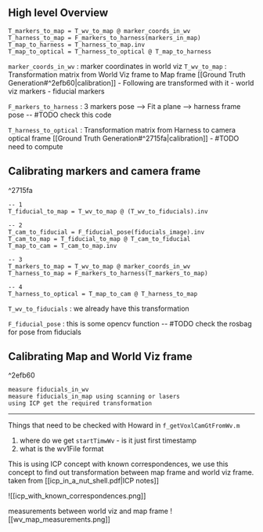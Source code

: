
## High level Overview

```
T_markers_to_map = T_wv_to_map @ marker_coords_in_wv
T_harness_to_map = F_markers_to_harness(markers_in_map)
T_map_to_harness = T_harness_to_map.inv
T_map_to_optical = T_harness_to_optical @ T_map_to_harness
```

`marker_coords_in_wv` : 
	marker coordinates in world viz
`T_wv_to_map` : 
	Transformation matrix from World Viz frame to Map frame [[Ground Truth Generation#^2efb60|calibration]] 
	- Following are transformed with it 
		- world viz markers
		- fiducial markers

`F_markers_to_harness` :
	3 markers pose --> Fit a plane -->  harness frame pose -- #TODO check this code

`T_harness_to_optical` : 
	Transformation matrix from Harness to camera optical frame  [[Ground Truth Generation#^2715fa|calibration]]
	- #TODO need to compute


## Calibrating markers and camera frame

^2715fa
```
-- 1
T_fiducial_to_map = T_wv_to_map @ (T_wv_to_fiducials).inv

-- 2
T_cam_to_fiducial = F_fiducial_pose(fiducials_image).inv
T_cam_to_map = T_fiducial_to_map @ T_cam_to_fiducial
T_map_to_cam = T_cam_to_map.inv

-- 3
T_markers_to_map = T_wv_to_map @ marker_coords_in_wv
T_harness_to_map = F_markers_to_harness(T_markers_to_map)

-- 4
T_harness_to_optical = T_map_to_cam @ T_harness_to_map
```

`T_wv_to_fiducials`  : 
	we already have this transformation
	
`F_fiducial_pose` :
	this is some opencv function --  #TODO check the rosbag for pose from fiducials



## Calibrating Map and World Viz frame

^2efb60
```
measure fiducials_in_wv 
measure fiducials_in_map using scanning or lasers
using ICP get the required transformation
```


----
Things that need to be checked with Howard 
in `f_getVoxlCamGtFromWv.m`
1. where do we get `startTimwWv` - is it just first timestamp
2. what is the wv1File format

This is using ICP concept with known correspondences, we use this concept to find out transformation between map frame and world viz frame. taken from [[icp_in_a_nut_shell.pdf|ICP notes]]

![[icp_with_known_correspondences.png]]


measurements between world viz and map frame 
![[wv_map_measurements.png]]